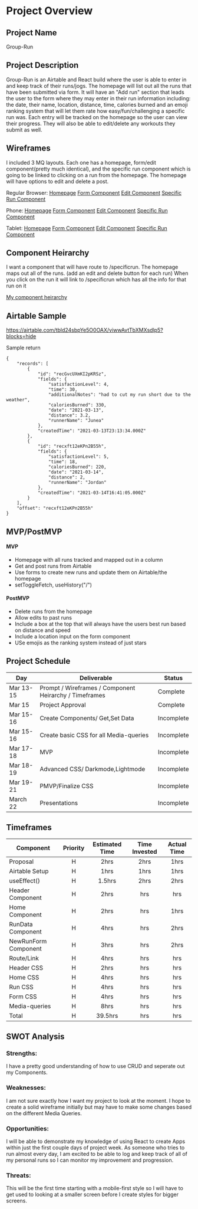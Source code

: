 # Project Overview

## Project Name
Group-Run


## Project Description
Group-Run is an Airtable and React build where the user is able to enter in and keep track of their runs/jogs. The homepage will list out all the runs that have been submitted via form. It will have an "Add run" section that leads the user to the form where they may enter in their run information including: the date, their name, location, distance, time, calories burned and an emoji ranking system that will let them rate how easy/fun/challenging a specific run was. Each entry will be tracked on the homepage so the user can view their progress. They will also be able to edit/delete any workouts they submit as well.

## Wireframes
I included 3 MQ layouts. Each one has a homepage, form/edit component(pretty much identical), and the specific run component which is going to be linked to clicking on a run from the homepage. The homepage will have options to edit and delete a post.

Regular Browser:
[Homepage](https://wireframe.cc/bsCMUU)
[Form Component](https://wireframe.cc/2xOC8C)
[Edit Component](https://wireframe.cc/NIhNQt)
[Specific Run Component](https://wireframe.cc/yCg7Ul)

Phone:
[Homepage](https://wireframe.cc/iNqqHy)
[Form Component](https://wireframe.cc/nm1EGs)
[Edit Component](https://wireframe.cc/l5ynUD)
[Specific Run Component](https://wireframe.cc/AU5U6z)

Tablet:
[Homepage](https://wireframe.cc/uIUL3w)
[Form Component](https://wireframe.cc/W876uP)
[Edit Component](https://wireframe.cc/MRlotu)
[Specific Run Component](https://wireframe.cc/Azv2nM)

## Component Heirarchy
I want a component that will have route to /specificrun.
The homepage maps out all of the runs. (add an edit and delete button for each run)
When you click on the run it will link to /specificrun which has all the info for that run on it

[My component heirarchy](https://imgur.com/ehwd0aw)

## Airtable Sample

https://airtable.com/tbld24sbpYe5O0OAX/viwwAvtTbXMXsdlp5?blocks=hide

Sample return 
```
{
    "records": [
        {
            "id": "recGvcUXmKI2pKRSz",
            "fields": {
                "satisfactionLevel": 4,
                "time": 30,
                "additionalNotes": "had to cut my run short due to the weather",
                "caloriesBurned": 330,
                "date": "2021-03-13",
                "distance": 3.2,
                "runnerName": "Junea"
            },
            "createdTime": "2021-03-13T23:13:34.000Z"
        },
        {
            "id": "recxft12eKPn2B55h",
            "fields": {
                "satisfactionLevel": 5,
                "time": 18,
                "caloriesBurned": 220,
                "date": "2021-03-14",
                "distance": 2,
                "runnerName": "Jordan"
            },
            "createdTime": "2021-03-14T16:41:05.000Z"
        }
    ],
    "offset": "recxft12eKPn2B55h"
}
```
## MVP/PostMVP

#### MVP
- Homepage with all runs tracked and mapped out in a column
- Get and post runs from Airtable
- Use forms to create new runs and update them on Airtable/the homepage
- setToggleFetch, useHistory("/")

#### PostMVP
- Delete runs from the homepage
- Allow edits to past runs
- Include a box at the top that will always have the users best run based on distance and speed
- Include a location input on the form component
- USe emojis as the ranking system instead of just stars

## Project Schedule

|  Day | Deliverable | Status
|---|---| ---|
|Mar 13-15| Prompt / Wireframes / Component Heirarchy / Timeframes | Complete
|Mar 15| Project Approval | Complete
|Mar 15-16| Create Components/ Get,Set Data| Incomplete
|Mar 15-16| Create basic CSS for all Media-queries| Incomplete
|Mar 17-18| MVP | Incomplete
|Mar 18-19| Advanced CSS/ Darkmode,Lightmode | Incomplete
|Mar 19-21| PMVP/Finalize CSS | Incomplete
|March 22| Presentations | Incomplete

## Timeframes

| Component | Priority | Estimated Time | Time Invested | Actual Time |
| --- | :---: |  :---: | :---: | :---: |
| Proposal | H | 2hrs| 2hrs | 1hrs |
| Airtable Setup | H | 1hrs| 1hrs | 1hrs |
| useEffect() | H | 1.5hrs| 2hrs | 2hrs |
| Header Component | H | 2hrs| hrs | hrs |
| Home Component | H | 2hrs| hrs | 1hrs |
| RunData Component | H | 4hrs| hrs | 2hrs |
| NewRunForm Component | H | 3hrs| hrs | 2hrs |
| Route/Link | H | 4hrs| hrs | hrs |
| Header CSS | H | 2hrs| hrs | hrs |
| Home CSS | H | 4hrs| hrs | hrs |
| Run CSS | H | 4hrs| hrs | hrs |
| Form CSS | H | 4hrs| hrs | hrs |
| Media-queries | H | 8hrs| hrs | hrs |
| Total | H | 39.5hrs| hrs | hrs |

## SWOT Analysis

### Strengths:
I have a pretty good understanding of how to use CRUD and seperate out my Components.

### Weaknesses:
I am not sure exactly how I want my project to look at the moment. I hope to create a solid wireframe initially but may have to make some changes based on the different Media Queries.

### Opportunities:
I will be able to demonstrate my knowledge of using React to create Apps within just the first couple days of project week. As someone who tries to run almost every day, I am excited to be able to log and keep track of all of my personal runs so I can monitor my improvement and progression.

### Threats:
This will be the first time starting with a mobile-first style so I will have to get used to looking at a smaller screen before I create styles for bigger screens.




